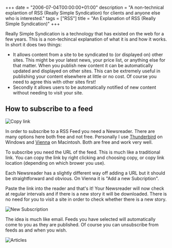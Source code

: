 +++
date = "2006-07-04T00:00:00+01:00"
description = "A non-technical explantion of RSS (Really Simple Syndication) for clients and anyone else who is interested."
tags = ["RSS"]
title = "An Explanation of RSS (Really Simple Syndication)"
+++

Really Simple Syndication is a technology that has existed on the web for a few
years. This is a non-techincal explanation of what it is and how it works. In
short it does two things:

- It allows content from a site to be syndicated to (or displayed on) other
  sites. This might be your latest news, your price list, or anything else for
  that matter. When you publish new content it can be automatically updated and
  displayed on other sites. This can be extremely useful in publishing your
  content elsewhere at little or no cost. Of course you need to agree this with
  other sites first!
- Secondly it allows users to be automatically notified of new content without
  needing to visit your site.

## How to subscribe to a feed

![Copy link][1]

In order to subscribe to a RSS Feed you need a Newsreader. There are many
options here both free and not free. Personally I use [Thunderbird][2] on
Windows and [Vienna][3] on Macintosh. Both are free and work very well.

To subscribe you need the URL of the feed. This is much like a traditional link.
You can copy the link by right clicking and choosing copy, or copy link location
(depending on which brower you use).

Each Newsreader has a slightly different way off adding a URL but it should be
straightforward and obvious. On Vienna it is "Add a new Subcription".

Paste the link into the reader and that's it! Your Newsreader will now check at
regular intervals and if there is a new story it will be downloaded. There is no
need for you to visit a site in order to check whether there is a new story.

![New Subscription][4]

The idea is much like email. Feeds you have selected will automatically come to
you as they are published. Of course you can unsubscribe from feeds as and when
you wish.

![Articles][5]

[1]: /images/articles/copy_link.webp
[2]: http://www.mozilla.com/thunderbird/
[3]: http://www.opencommunity.co.uk/vienna2.html
[4]: /images/articles/new_sub.webp
[5]: /images/articles/articles.webp
